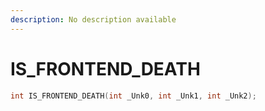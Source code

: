 ```yaml
---
description: No description available 
---
```


# IS_FRONTEND_DEATH

```cpp
int IS_FRONTEND_DEATH(int _Unk0, int _Unk1, int _Unk2);
```